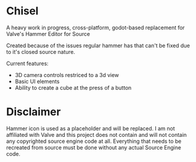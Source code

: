 # Chisel
A heavy work in progress, cross-platform, godot-based replacement for Valve's Hammer Editor for Source

Created because of the issues regular hammer has that can't be fixed due to it's closed source nature.

Current features:
- 3D camera controls restriced to a 3d view
- Basic UI elements
- Ability to create a cube at the press of a button

# Disclaimer
Hammer icon is used as a placeholder and will be replaced. I am not affiliated with Valve and this project does not contain and will not contain any copyrighted source engine code at all.
Everything that needs to be recreated from source must be done without any actual Source Engine code.
